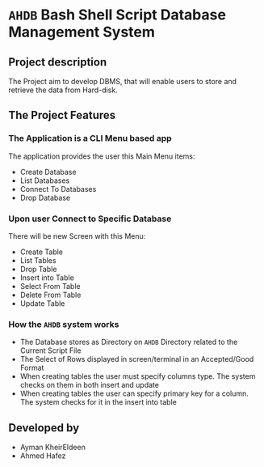 # `AHDB` Bash Shell Script Database Management System

## Project description

The Project aim to develop DBMS, that will enable users to store and retrieve the data from Hard-disk.

## The Project Features

### The Application is a CLI Menu based app

The application provides the user this Main Menu items:

- Create Database
- List Databases
- Connect To Databases
- Drop Database

### Upon user Connect to Specific Database

There will be new Screen with this Menu:

- Create Table
- List Tables
- Drop Table
- Insert into Table
- Select From Table
- Delete From Table
- Update Table

### How the `AHDB` system works

- The Database stores as Directory on `AHDB` Directory related to the Current Script File
- The Select of Rows displayed in screen/terminal in an Accepted/Good Format
- When creating tables the user must specify columns type. The system checks on them in both insert and update
- When creating tables the user can specify primary key for a column. The system checks for it in the insert into table

## Developed by
- Ayman KheirEldeen
- Ahmed Hafez
